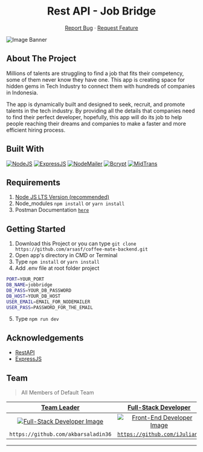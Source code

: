 <h1 align='center'>Rest API - Job Bridge</h1>
  <p align="center">
    <a href="https://github.com/akbarsaladin36/job-bridge-hire-jobs-project-rest-api/issues/new">Report Bug</a>
    ·
    <a href="https://github.com/akbarsaladin36/job-bridge-hire-jobs-project-rest-api/issues/new">Request Feature</a>
  </p>

![Image Banner](src/uploads/banner.png)

## About The Project

Millions of talents are struggling to find a job that fits their competency, some of them never know they have one. This app is creating space for hidden gems in Tech Industry to connect them with hundreds of companies in Indonesia.

The app is dynamically built and designed to seek, recruit, and promote talents in the tech industry. By providing all the details that companies need to find their perfect developer, hopefully, this app will do its job to help people reaching their dreams and companies to make a faster and more efficient hiring process.

## Built With

[![NodeJS](https://img.shields.io/badge/Node-NodeJS-green)](https://nodejs.org/en/)
[![ExpressJS](https://img.shields.io/badge/Node-NodeJS-green)](https://expressjs.com/)
[![NodeMailer](https://img.shields.io/badge/Mailer-NodeMailer-green)](https://www.npmjs.com/package/nodemailer)
[![Bcrypt](https://img.shields.io/badge/Bcrypt-Bcrypt-green)](https://img.shields.io/badge/Bcrypt-Bcrypt-green)
[![MidTrans](https://img.shields.io/badge/MidTrans-Gateway-green)](https://img.shields.io/badge/MidTrans-Gateway-green)

## Requirements

1. <a href="https://nodejs.org/en/download/">Node JS LTS Version (recommended)</a>
2. Node_modules `npm install` or `yarn install`
3. Postman Documentation [`here`](https://documenter.getpostman.com/view/14948086/Tzkzoxxf)

## Getting Started

1. Download this Project or you can type `git clone https://github.com/arsasf/coffee-mate-backend.git`
2. Open app's directory in CMD or Terminal
3. Type `npm install` or `yarn install`
4. Add .env file at root folder project

```sh
PORT=YOUR_PORT
DB_NAME=jobbridge
DB_PASS=YOUR_DB_PASSWORD
DB_HOST=YOUR_DB_HOST
USER_EMAIL=EMAIL_FOR_NODEMAILER
USER_PASS=PASSWORD_FOR_THE_EMAIL
```

5. Type `npm run dev`

## Acknowledgements

- [RestAPI](https://en.wikipedia.org/wiki/Representational_state_transfer)
- [ExpressJS](https://expressjs.com/)

## Team

> All Members of Default Team

|                                  <a href="#" target="_blank">**Team Leader**</a>                                   |                              <a href="#" target="_blank">**Full-Stack Developer**</a>                              |                                                      <a href="#" target="_blank">**Full-Stack Developer**</a>                                                      |                               <a href="#" target="_blank">**Full-Stack Developer**</a>                               |                                <a href="#" target="_blank">**Full-Stack Developer**</a>                                |                                                     |
| :----------------------------------------------------------------------------------------------------------------: | :---------------------------------------------------------------------------------------------------------------: | :---------------------------------------------------------------------------------------------------------------------------------------------------------------: | :----------------------------------------------------------------------------------------------------------------: | :------------------------------------------------------------------------------------------------------------------: | :-----------------------------------------------------------------------------------------------------------------------------------------------------------------: |
|[![Full-Stack Developer Image](https://avatars.githubusercontent.com/u/63708360?v=4)](https://github.com/arsasf)|[![Front-End Developer Image](https://avatars.githubusercontent.com/u/71972244?v=4)](https://github.com/iJuliant)|[![Front-End Developer Image](https://avatars.githubusercontent.com/u/78992859?v=4)](https://github.com/Timotius-Nugroho)|[![Back-End Developer Image](https://avatars.githubusercontent.com/u/79574513?v=4)](https://github.com/arsasf)|[![Back-End Developer Image](https://avatars.githubusercontent.com/u/78518079?v=4)](https://github.com/elazsyahranie)|
|`https://github.com/akbarsaladin36`</a>              |        <a href="https://github.com/link_github_frontend" target="_blank">`https://github.com/iJuliant`</a>        |                                <a href="https://github.com/link_github_frontend" target="_blank">`https://github.com/twicks95`</a>                                 |        <a href="https://github.com/link_github_backend" target="_blank">`https://github.com/arsasf`</a>        |        <a href="https://github.com/link_github_backend" target="_blank">`https://github.com/elazsyahranie`</a>        |

---